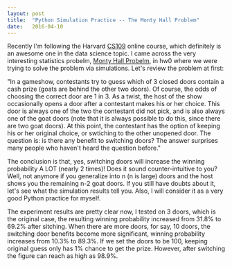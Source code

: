 ```yaml
---
layout: post
title:  "Python Simulation Practice -- The Monty Hall Problem"
date:   2016-04-10
---
```


<span class="dropcap">R</span>ecently I'm following the Harvard [CS109](http://cs109.github.io/2015/) online course, which definitely is an awesome one in the data science topic. I came across the very interesting statistics probelm,  [Monty Hall Probelm](https://en.wikipedia.org/wiki/Monty_Hall_problem), in hw0 where we were trying to solve the problem via simulations. Let's review the problem at first:

"In a gameshow, contestants try to guess which of 3 closed doors contain a cash prize (goats are behind the other two doors). Of course, the odds of choosing the correct door are 1 in 3. As a twist, the host of the show occasionally opens a door after a contestant makes his or her choice. This door is always one of the two the contestant did not pick, and is also always one of the goat doors (note that it is always possible to do this, since there are two goat doors). At this point, the contestant has the option of keeping his or her original choice, or swtiching to the other unopened door. The question is: is there any benefit to switching doors? The answer surprises many people who haven't heard the question before." 

The conclusion is that, yes, switching doors will increase the winning probability A LOT (nearly 2 times)! Does it sound counter-intuitive to you? Well, not anymore if you generalize into n (n is large) doors and the host shows you the remaining n-2 goat doors. If you still have doubts about it, let's see what the simulation results tell you. Also, I will consider it as a very good Python practice for myself.

<script src="https://gist.github.com/HongleiXie/e470fd620eb035265e9df14937c34e03.js"></script>

The experiment results are pretty clear now, I tested on 3 doors, which is the original case, the resulting winning probability increased from 31.8% to 69.2% after sitching. When there are more doors, for say, 10 doors, the switching door benefits become more significant, winning probability increases from 10.3% to 89.3%. If we set the doors to be 100, keeping original guess only has 1% chance to get the prize. However, after switching the figure can reach as high as 98.9%.
